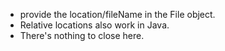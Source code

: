 * provide the location/fileName in the File object.
* Relative locations also work in Java.
* There's nothing to close here.
